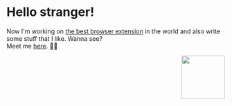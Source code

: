 # Hello stranger!

Now I'm working on [the best browser extension](https://github.com/XenoverseUp/fractions) in the world and also write some stuff that I like. Wanna see? <br>
Meet me [here](https://candurmuss.bio.link/). 🐱‍👤

<p align="end">
  <img width="100" src="https://c.tenor.com/qBkG-SHpjT0AAAAi/tuxedo-tuxedocat.gif" />
</p>

<!--
**XenoverseUp/xenoverseup** is a ✨ _special_ ✨ repository because its `README.md` (this file) appears on your GitHub profile.

Here are some ideas to get you started:

- 🔭 I’m currently working on ...
- 🌱 I’m currently learning ...
- 👯 I’m looking to collaborate on ...
- 🤔 I’m looking for help with ...
- 💬 Ask me about ...
- 📫 How to reach me: ...
- 😄 Pronouns: ...
- ⚡ Fun fact: ...
-->
